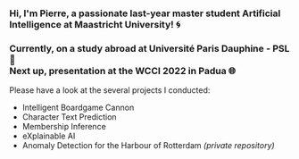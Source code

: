 ### Hi, I'm Pierre, a passionate last-year master student **Artificial Intelligence** at Maastricht University! :cyclone:

### Currently, on a study abroad at Université Paris Dauphine - PSL :milky_way: <br> Next up, presentation at the WCCI 2022 in Padua :globe_with_meridians:

Please have a look at the several projects I conducted:
- Intelligent Boardgame Cannon
- Character Text Prediction
- Membership Inference
- eXplainable AI
- Anomaly Detection for the Harbour of Rotterdam *(private repository)*

<!--
**AylwinOn/AylwinOn** is a ✨ _special_ ✨ repository because its `README.md` (this file) appears on your GitHub profile.

Here are some ideas to get you started:

- 🔭 I’m currently working on ...
- 🌱 I’m currently learning ...
- 👯 I’m looking to collaborate on ...
- 🤔 I’m looking for help with ...
- 💬 Ask me about ...
- 📫 How to reach me: ...
- 😄 Pronouns: ...
- ⚡ Fun fact: ...
-->
